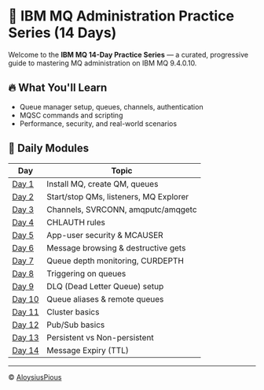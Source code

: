 # 📘 IBM MQ Administration Practice Series (14 Days)

Welcome to the **IBM MQ 14-Day Practice Series** — a curated, progressive guide to mastering MQ administration on IBM MQ 9.4.0.10.

## 🔥 What You'll Learn
- Queue manager setup, queues, channels, authentication
- MQSC commands and scripting
- Performance, security, and real-world scenarios

## 📅 Daily Modules

| Day | Topic |
|-----|-------|
| [Day 1](Day-01.md) | Install MQ, create QM, queues |
| [Day 2](Day-02.md) | Start/stop QMs, listeners, MQ Explorer |
| [Day 3](Day-03.md) | Channels, SVRCONN, amqputc/amqgetc |
| [Day 4](Day-04.md) | CHLAUTH rules |
| [Day 5](Day-05.md) | App-user security & MCAUSER |
| [Day 6](Day-06.md) | Message browsing & destructive gets |
| [Day 7](Day-07.md) | Queue depth monitoring, CURDEPTH |
| [Day 8](Day-08.md) | Triggering on queues |
| [Day 9](Day-09.md) | DLQ (Dead Letter Queue) setup |
| [Day 10](Day-10.md) | Queue aliases & remote queues |
| [Day 11](Day-11.md) | Cluster basics |
| [Day 12](Day-12.md) | Pub/Sub basics |
| [Day 13](Day-13.md) | Persistent vs Non-persistent |
| [Day 14](Day-14.md) | Message Expiry (TTL) |

---

© [AloysiusPious](https://github.com/AloysiusPious)
